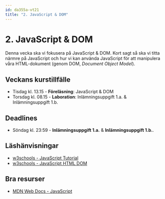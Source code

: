 ```yaml
---
id: da355a-vt21
title: "2. JavaScript & DOM"
---
```


# 2. JavaScript & DOM

Denna vecka ska vi fokusera på JavaScript & DOM. Kort sagt så ska vi titta närmre på JavaScript och hur vi kan använda JavaScript för att manipulera våra HTML-dokument (genom DOM, *Document Object Model*).

## Veckans kurstillfälle

- Tisdag kl. 13.15 - **Föreläsning**: JavaScript & DOM
- Torsdag kl. 08.15 - **Laboration**: Inlämningsuppgift 1.a. & Inlämningsuppgift 1.b.

## Deadlines

- Söndag kl. 23:59 - **Inlämningsuppgift 1.a.** & **Inlämningsuppgift 1.b.**.

## Läshänvisningar

- [w3schools - JavaScript Tutorial](https://www.w3schools.com/js/default.asp)
- [w3schools - JavaScript HTML DOM](https://www.w3schools.com/js/js_htmldom.asp)

## Bra resurser

- [MDN Web Docs - JavaScript](https://developer.mozilla.org/en-US/docs/Web/JavaScript)